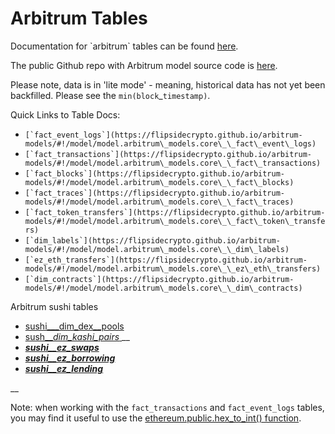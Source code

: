 # Arbitrum Tables

Documentation for \`arbitrum\` tables can be found [here](https://flipsidecrypto.github.io/arbitrum-models/#!/overview).

The public Github repo with Arbitrum model source code is [here](https://github.com/FlipsideCrypto/arbitrum-models).

Please note, data is in 'lite mode' - meaning, historical data has not yet been backfilled. Please see the `min(block`\_`timestamp)`.&#x20;

Quick Links to Table Docs:

* ``[`fact_event_logs`](https://flipsidecrypto.github.io/arbitrum-models/#!/model/model.arbitrum\_models.core\_\_fact\_event\_logs)``
* ``[`fact_transactions`](https://flipsidecrypto.github.io/arbitrum-models/#!/model/model.arbitrum\_models.core\_\_fact\_transactions)``
* ``[`fact_blocks`](https://flipsidecrypto.github.io/arbitrum-models/#!/model/model.arbitrum\_models.core\_\_fact\_blocks)``
* ``[`fact_traces`](https://flipsidecrypto.github.io/arbitrum-models/#!/model/model.arbitrum\_models.core\_\_fact\_traces)``
* ``[`fact_token_transfers`](https://flipsidecrypto.github.io/arbitrum-models/#!/model/model.arbitrum\_models.core\_\_fact\_token\_transfers)``
* ``[`dim_labels`](https://flipsidecrypto.github.io/arbitrum-models/#!/model/model.arbitrum\_models.core\_\_dim\_labels)``
* ``[`ez_eth_transfers`](https://flipsidecrypto.github.io/arbitrum-models/#!/model/model.arbitrum\_models.core\_\_ez\_eth\_transfers)``
* ``[`dim_contracts`](https://flipsidecrypto.github.io/arbitrum-models/#!/model/model.arbitrum\_models.core\_\_dim\_contracts)``

Arbitrum sushi tables

* [sushi\_\__dim\_dex\__pools](https://cloud.getdbt.com/accounts/1258/runs/68372630/docs/#!/model/model.arbitrum\_models.sushi\_\_dim\_dex\_pools)
* [sush\_\__dim\_kashi\_pairs_ ](https://cloud.getdbt.com/accounts/1258/runs/68372630/docs/#!/model/model.arbitrum\_models.sushi\_\_dim\_kashi\_pairs)__
* __[_sushi\_\_ez\_swaps_](https://cloud.getdbt.com/accounts/1258/runs/68372630/docs/#!/model/model.arbitrum\_models.sushi\_\_ez\_swaps)__
* __[_sushi\_\_ez\_borrowing_](https://flipsidecrypto.github.io/arbitrum-models/#!/model/model.arbitrum\_models.sushi\_\_ez\_borrowing)__
* __[_sushi\_\_ez\_lending_](https://flipsidecrypto.github.io/arbitrum-models/#!/model/model.arbitrum\_models.sushi\_\_ez\_lending)__

__

Note: when working with the `fact_transactions` and `fact_event_logs` tables, you may find it useful to use the [ethereum.public.hex\_to\_int() function](../../hex-to-integer-function.md).
